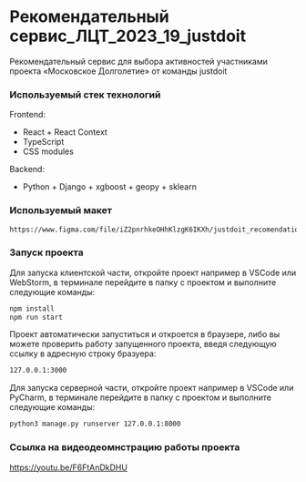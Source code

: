 # Рекомендательный сервис_ЛЦТ_2023_19_justdoit

Рекомендательный сервис для выбора активностей участниками проекта «Московское Долголетие» от команды justdoit

### Используемый стек технологий

Frontend:
* React + React Context
* TypeScript
* CSS modules


Backend:
* Python + Django + xgboost + geopy + sklearn

### Используемый макет

```sh
https://www.figma.com/file/iZ2pnrhkeOHhKlzgK6IKXh/justdoit_recomendation_project?type=design&t=8vzg8RIjLA2ixeiI-0
```

### Запуск проекта

Для запуска клиентской части, откройте проект например в VSCode или WebStorm, в терминале перейдите в папку с проектом и выполните следующие команды:

```sh
npm install
npm run start
```

Проект автоматически запуститься и откроется в браузере, либо вы можете проверить работу запущенного проекта, введя
следующую ссылку в адресную строку бразуера:

```sh
127.0.0.1:3000
```

Для запуска серверной части, откройте проект например в VSCode или PyCharm, в терминале перейдите в папку с проектом и выполните следующие команды:

```sh
python3 manage.py runserver 127.0.0.1:8000
```

### Ссылка на видеодеомнстрацию работы проекта
https://youtu.be/F6FtAnDkDHU

